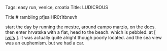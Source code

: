 Tags: easy run, venice, croatia
Title: LUDICROUS
  
Title:# rambling pfjsaiHR0t1tbnsvh  
  
start the day by running the mestre, around campo marzio, on the docs. then enter hrvatska with a fiat, head to the beach. which is pebbled. at [ [ivo's](https://www.airbnb.se/trips/v1/fa9fa208-799c-49e0-9679-d691b388c7d8/ro/RESERVATION2_CHECKIN/K3P2TQ) ]. it was actually quite alright though poorly located. and the sea view was an euphemism. but we had a car.     
